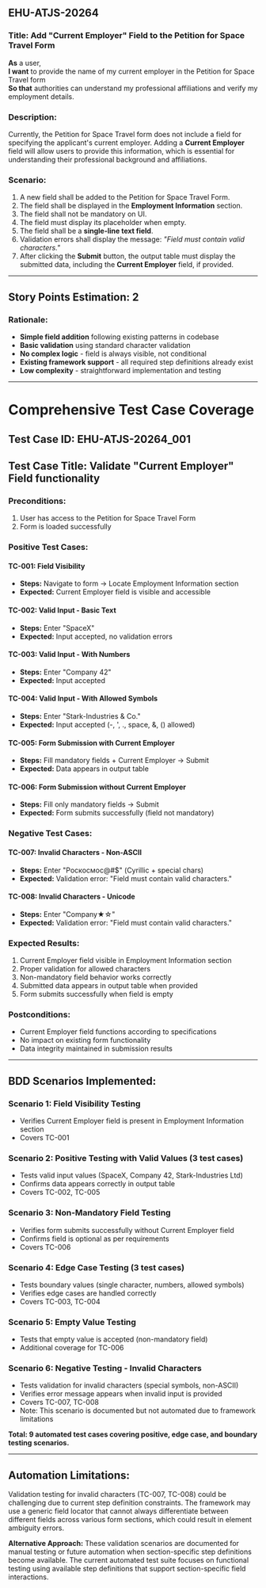 ## EHU-ATJS-20264

### Title: Add "Current Employer" Field to the Petition for Space Travel Form

**As** a user,  
**I want** to provide the name of my current employer in the Petition for Space Travel form  
**So that** authorities can understand my professional affiliations and verify my employment details.

### Description:
Currently, the Petition for Space Travel form does not include a field for specifying the applicant's current employer. Adding a **Current Employer** field will allow users to provide this information, which is essential for understanding their professional background and affiliations.

### Scenario:
1. A new field shall be added to the Petition for Space Travel Form.
2. The field shall be displayed in the **Employment Information** section.
3. The field shall not be mandatory on UI.
4. The field must display its placeholder when empty.
5. The field shall be a **single-line text field**.
6. Validation errors shall display the message: *"Field must contain valid characters."*
7. After clicking the **Submit** button, the output table must display the submitted data, including the **Current Employer** field, if provided.

---

## Story Points Estimation: 2

### Rationale:
- **Simple field addition** following existing patterns in codebase
- **Basic validation** using standard character validation
- **No complex logic** - field is always visible, not conditional
- **Existing framework support** - all required step definitions already exist
- **Low complexity** - straightforward implementation and testing

---

# Comprehensive Test Case Coverage

## Test Case ID: EHU-ATJS-20264_001
## Test Case Title: Validate "Current Employer" Field functionality

### Preconditions:
1. User has access to the Petition for Space Travel Form
2. Form is loaded successfully

### Positive Test Cases:

#### TC-001: Field Visibility
- **Steps:** Navigate to form -> Locate Employment Information section
- **Expected:** Current Employer field is visible and accessible

#### TC-002: Valid Input - Basic Text
- **Steps:** Enter "SpaceX"
- **Expected:** Input accepted, no validation errors

#### TC-003: Valid Input - With Numbers
- **Steps:** Enter "Company 42"
- **Expected:** Input accepted

#### TC-004: Valid Input - With Allowed Symbols
- **Steps:** Enter "Stark-Industries & Co."
- **Expected:** Input accepted (-, ', ., space, &, () allowed)

#### TC-005: Form Submission with Current Employer
- **Steps:** Fill mandatory fields + Current Employer -> Submit
- **Expected:** Data appears in output table

#### TC-006: Form Submission without Current Employer
- **Steps:** Fill only mandatory fields -> Submit
- **Expected:** Form submits successfully (field not mandatory)

### Negative Test Cases:

#### TC-007: Invalid Characters - Non-ASCII
- **Steps:** Enter "Роскосмос@#$" (Cyrillic + special chars)
- **Expected:** Validation error: "Field must contain valid characters."

#### TC-008: Invalid Characters - Unicode
- **Steps:** Enter "Company★☆"
- **Expected:** Validation error: "Field must contain valid characters."

### Expected Results:
1. Current Employer field visible in Employment Information section
2. Proper validation for allowed characters
3. Non-mandatory field behavior works correctly
4. Submitted data appears in output table when provided
5. Form submits successfully when field is empty

### Postconditions:
- Current Employer field functions according to specifications
- No impact on existing form functionality
- Data integrity maintained in submission results

---

## BDD Scenarios Implemented:

### Scenario 1: Field Visibility Testing
- Verifies Current Employer field is present in Employment Information section
- Covers TC-001

### Scenario 2: Positive Testing with Valid Values (3 test cases)
- Tests valid input values (SpaceX, Company 42, Stark-Industries Ltd)
- Confirms data appears correctly in output table
- Covers TC-002, TC-005

### Scenario 3: Non-Mandatory Field Testing
- Verifies form submits successfully without Current Employer field
- Confirms field is optional as per requirements
- Covers TC-006

### Scenario 4: Edge Case Testing (3 test cases)
- Tests boundary values (single character, numbers, allowed symbols)
- Verifies edge cases are handled correctly
- Covers TC-003, TC-004

### Scenario 5: Empty Value Testing
- Tests that empty value is accepted (non-mandatory field)
- Additional coverage for TC-006

### Scenario 6: Negative Testing - Invalid Characters
- Tests validation for invalid characters (special symbols, non-ASCII)
- Verifies error message appears when invalid input is provided
- Covers TC-007, TC-008
- Note: This scenario is documented but not automated due to framework limitations

**Total: 9 automated test cases covering positive, edge case, and boundary testing scenarios.**

---

## Automation Limitations:

Validation testing for invalid characters (TC-007, TC-008) could be challenging due to current step definition constraints. The framework may use a generic field locator that cannot always differentiate between different fields across various form sections, which could result in element ambiguity errors.

**Alternative Approach:**
These validation scenarios are documented for manual testing or future automation when section-specific step definitions become available. The current automated test suite focuses on functional testing using available step definitions that support section-specific field interactions.

